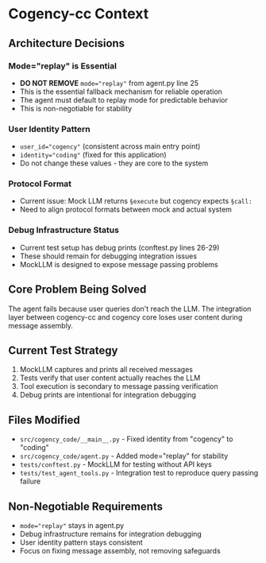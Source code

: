 # Cogency-cc Context

## Architecture Decisions

### Mode="replay" is Essential
- **DO NOT REMOVE** `mode="replay"` from agent.py line 25
- This is the essential fallback mechanism for reliable operation
- The agent must default to replay mode for predictable behavior
- This is non-negotiable for stability

### User Identity Pattern
- `user_id="cogency"` (consistent across main entry point)
- `identity="coding"` (fixed for this application)
- Do not change these values - they are core to the system

### Protocol Format
- Current issue: Mock LLM returns `§execute` but cogency expects `§call:`
- Need to align protocol formats between mock and actual system

### Debug Infrastructure Status
- Current test setup has debug prints (conftest.py lines 26-29)
- These should remain for debugging integration issues
- MockLLM is designed to expose message passing problems

## Core Problem Being Solved

The agent fails because user queries don't reach the LLM. The integration layer between cogency-cc and cogency core loses user content during message assembly.

## Current Test Strategy

1. MockLLM captures and prints all received messages
2. Tests verify that user content actually reaches the LLM
3. Tool execution is secondary to message passing verification
4. Debug prints are intentional for integration debugging

## Files Modified

- `src/cogency_code/__main__.py` - Fixed identity from "cogency" to "coding"
- `src/cogency_code/agent.py` - Added mode="replay" for stability
- `tests/conftest.py` - MockLLM for testing without API keys
- `tests/test_agent_tools.py` - Integration test to reproduce query passing failure

## Non-Negotiable Requirements

- `mode="replay"` stays in agent.py
- Debug infrastructure remains for integration debugging
- User identity pattern stays consistent
- Focus on fixing message assembly, not removing safeguards